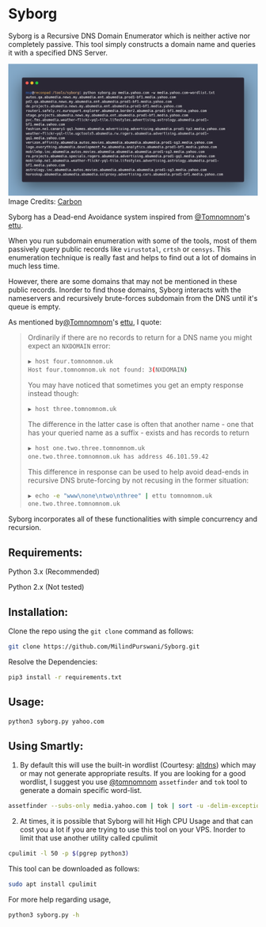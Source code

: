 # Syborg
Syborg is a Recursive DNS Domain Enumerator which is neither active nor completely passive. This tool simply constructs a domain name and queries it with a specified DNS Server.

![carbon.png](carbon.png)
Image Credits: [Carbon](https://carbon.now.sh)

Syborg has a Dead-end Avoidance system inspired from [@Tomnomnom](https://github.com/tomnomnom/hacks)'s [ettu](https://github.com/tomnomnom/hacks). 

When you run subdomain enumeration with some of the tools, most of them passively query public records like `virustotal`, `crtsh` or `censys`. This enumeration technique is really fast and helps to find out a lot of domains in much less time.

However, there are some domains that may not be mentioned in these public records. Inorder to find those domains, Syborg interacts with the nameservers and recursively brute-forces subdomain from the DNS until it's queue is empty. 

As mentioned by[@Tomnomnom](https://github.com/tomnomnom/hacks)'s [ettu](https://github.com/tomnomnom/hacks), I quote:

> Ordinarily if there are no records to return for a DNS name you might expect an `NXDOMAIN` error:
> ```bash
> ▶ host four.tomnomnom.uk
> Host four.tomnomnom.uk not found: 3(NXDOMAIN)
> ```
> You may have noticed that sometimes you get an empty response instead though:
> ```bash
> ▶ host three.tomnomnom.uk
> ```
> The difference in the latter case is often that another name - one that has your queried name as a suffix - exists and has records to return
> ```bash
> ▶ host one.two.three.tomnomnom.uk
> one.two.three.tomnomnom.uk has address 46.101.59.42
> ```
> This difference in response can be used to help avoid dead-ends in recursive DNS brute-forcing by not recusing in the former situation:
> ```bash
> ▶ echo -e "www\none\ntwo\nthree" | ettu tomnomnom.uk
> one.two.three.tomnomnom.uk
> ```

Syborg incorporates all of these functionalities with simple concurrency and recursion.

## Requirements:

Python 3.x (Recommended)

Python 2.x (Not tested)

## Installation:

Clone the repo using the `git clone` command as follows:

```bash
git clone https://github.com/MilindPurswani/Syborg.git
```

Resolve the Dependencies:

```bash
pip3 install -r requirements.txt
```

## Usage:

```bash
python3 syborg.py yahoo.com 
```


## Using Smartly:

1. By default this will use the built-in wordlist (Courtesy: [altdns](https://github.com/infosec-au/altdns)) which may or may not generate appropriate results. If you are looking for a good wordlist, I suggest you use [@tomnomnom](https://github.com/tomnomnom) `assetfinder` and `tok` tool to generate a domain specific word-list. 

```bash
assetfinder --subs-only media.yahoo.com | tok | sort -u -delim-exceptions=- | tee -a media.yahoo.com-wordlist.txt
```

2. At times, it is possible that Syborg will hit High CPU Usage and that can cost you a lot if you are trying to use this tool on your VPS. Inorder to limit that use another utility called cpulimit

```bash
cpulimit -l 50 -p $(pgrep python3)
```

This tool can be downloaded as follows:

```bash
sudo apt install cpulimit
```

For more help regarding usage, 

```bash
python3 syborg.py -h
```
